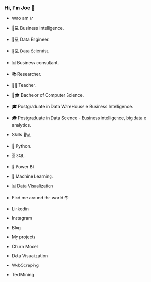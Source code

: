 ### Hi, I'm Joe 👋

<!--
**Joel-Rodrigues/Joel-Rodrigues** is a ✨ _special_ ✨ repository because its `README.md` (this file) appears on your GitHub profile.

Here are some ideas to get you started:

- 🔭 I’m currently working on ...
- 🌱 I’m currently learning ...
- 👯 I’m looking to collaborate on ...
- 🤔 I’m looking for help with ...
- 💬 Ask me about ...
- 📫 How to reach me: ...
- 😄 Pronouns: ...
- ⚡ Fun fact: ...
-->

* Who am I?
* 👨💻 Business Intelligence.
* 👨💻 Data Engineer.
* 👨💻 Data Scientist.
* 📊 Business consultant.
* 📚 Researcher.
* 👨🏫 Teacher.
* 👨🎓 Bachelor of Computer Science.
* 🎓 Postgraduate in Data WareHouse e Business Intelligence.
* 🎓 Postgraduate in Data Science - Business intelligence, big data e analytics.

* Skills 👨💻
* 🐍 Python.
* 🗄 SQL.
* 🧮 Power BI.
* 🔮 Machine Learning.
* 📊 Data Visualization

* Find me around the world 🌎
* Linkedin
* Instagram
* Blog

* My projects
* Churn Model
* Data Visualization
* WebScraping
* TextMining
